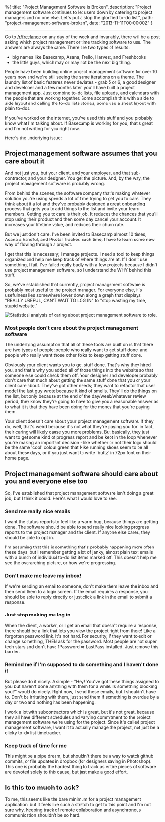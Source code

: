 %{
title: "Project Management Software is Broken",
description: "Project management software continues to let users down by catering to project managers and no one else. Let's put a stop the glorified to-do list.",
path: "project-management-software-broken",
date: "2013-11-11T00:00:00Z"
}

---

Go to [/r/freelance](http://www.reddit.com/r/freelance/) on any day
of the week and invariably, there will be a post asking which project management
or time tracking software to use. The answers are always the same. There are two
types of results:

- big names like Basecamp, Asana, Trello, Harvest, and Freshbooks
- the little guys, which may or may not be the next big thing.

People have been building online project management software for over 10 years
now and we're still seeing the same iterations on a theme. The laundry list of
basic features never deviates - grab 5 or 6, a good designer and developer and a
few months later, you'll have built a project management app. Just combine to-do
lists, file uploads, and calendars with the people that are working together.
Some accomplish this with a side to side layout and calling the to-do lists
stories, some use a sheet layout with plain to-dos.

If you've worked on the internet, you've used this stuff and you probably know
what I'm talking about. If Basecamp is working for you, that's great and I'm not
writing for you right now.

Here's the underlying issue:

## Project management software assumes that you care about it

And not just you, but your client, and your employee, and that sub-contractor,
and your designer. You get the picture. And, by the way, the project management
software is probably wrong.

From behind the scenes, the software company that's making whatever solution
you're using spends a lot of time trying to get you to care. They think about it
a lot and they've probably designed a great onboarding process that gets you to
add things to the list and invite your team members. Getting you to care is
their job. It reduces the chances that you'll stop using their product and then
some day cancel your account. It increases your lifetime value, and reduces
their churn rate.

But we just don't care. I've been invited to Basecamp almost 10 times, Asana a
handful, and Pivotal Tracker. Each time, I have to learn some new way of flowing
through a project.

I get that this is necessary; I manage projects. I need a tool to keep things
organized and help me keep track of where things are at. If I don't use
something, I fail. I've failed really badly with a few projects because I didn't
use project management software, so I understand the WHY behind this stuff.

So, we've established that currently, project management software is probably
most useful to the project manager. For everyone else, it's usefulness lies
somewhere lower down along a graph that displays "REALLY USEFUL, CAN'T WAIT TO
LOG IN" to "stop wasting my time, stupid website."

![Statistical analysis of caring about project management software to role.](./graph-of-how-much-i-love-project-management-software-1.jpg)

### Most people don't care about the project management software

The underlying assumption that all of these tools are built on is that there are
two types of people: people who really want to get stuff done, and people who
really want those other folks to keep getting stuff done.

Obviously your client wants you to get stuff done. That's why they hired you,
and that's why you added all of those things into the website so that someone
else could check them off. Your designer and developer probably don't care that
much about getting the same stuff done that you or your client care about.
They've got other needs; they want to refactor that user model the last guy
wrote because it kind of smells. They'll do the things on the list, but only
because at the end of the day/week/whatever review period, they know they're
going to have to give you a reasonable answer as to what it is that they have
been doing for the money that you're paying them.

Your client doesn't care about your project management software. If they do,
well, that's weird because it's not what they're paying you for; in fact, their
caring will likely cause you more problems. But basically, they just want to get
some kind of progress report and be kept in the loop whenever you're making an
important decision - like whether or not their logo should be the same 'cool'
colour green that Nike running shoes seem to be all about these days, or if you
just want to write 'buttz' in 72px font on their home page.

## Project management software should care about you and everyone else too

So, I've established that project management software isn't doing a great job,
but I think it could. Here's what I would love to see.

### Send me really nice emails

I want the status reports to feel like a warm hug, because things are getting
done. The software should be able to send really nice looking progress reports
to the project manager and the client. If anyone else cares, they should be able
to opt in.

I'm assuming that this is something that's probably happening more often these
days, but I remember getting a lot of janky, almost plain text emails with a
bunch of individual to-do list items marked off. This doesn't help me see the
overarching picture, or how we're progressing.

### Don't make me leave my inbox!

If we're sending an email to someone, don't make them leave the inbox and then
send them to a login screen. If the email requires a response, you should be
able to reply directly or just click a link in the email to submit a response.

### Just stop making me log in.

When the client, a worker, or I get an email that doesn't require a response,
there should be a link that lets you view the project right from there! Like a
forgotten password link. It's not hard. For security, if they want to edit or
change something, THEN ask for the password. Most people are not super tech
stars and don't have 1Password or LastPass installed. Just remove this barrier.

### Remind me if I'm supposed to do something and I haven't done it

But please do it nicely. A simple - "Hey! You've got these things assigned to
you but haven't done anything with them for a while. Is something blocking you?"
would do nicely. Right now, I send these emails, but I shouldn't have to. Don't
be irritating with them, just send them if something is overdue by a day or two
and nothing has been happening.

I work a lot with subcontractors which is great, but it's not great, because
they all have different schedules and varying commitment to the project
management software we're using for the project. Since it's called project
management software, I want it to actually manage the project, not just be a
clicky to-do list timetracker.

### Keep track of time for me

This might be a pipe dream, but shouldn't there be a way to watch github
commits, or file updates in dropbox (for designers saving in Photoshop). This
one is probably the hardest thing to track as entire pieces of software are
devoted solely to this cause, but just make a good effort.

## Is this too much to ask?

To me, this seems like the bare minimum for a project management application,
but it feels like such a stretch to get to this point and I'm not sure why.
Keeping track of remote collaboration and asynchronous communication shouldn't
be so hard.

